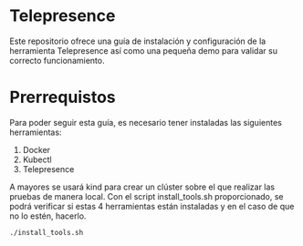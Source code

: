 # Telepresence
Este repositorio ofrece una guía de instalación y configuración de la herramienta Telepresence así como una pequeña demo para validar su correcto funcionamiento.

# Prerrequistos
Para poder seguir esta guía, es necesario tener instaladas las siguientes herramientas:
1. Docker
2. Kubectl
3. Telepresence

A mayores se usará kind para crear un clúster sobre el que realizar las pruebas de manera local. Con el script install_tools.sh proporcionado, se podrá verificar si estas 4 herramientas están instaladas y en el caso de que no lo estén, hacerlo.
```
./install_tools.sh
```

